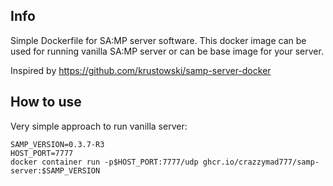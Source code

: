 ## Info

Simple Dockerfile for SA:MP server software. This docker image can be used for running vanilla SA:MP server or can be base image for your server.

Inspired by https://github.com/krustowski/samp-server-docker

## How to use

Very simple approach to run vanilla server:
```
SAMP_VERSION=0.3.7-R3
HOST_PORT=7777
docker container run -p$HOST_PORT:7777/udp ghcr.io/crazzymad777/samp-server:$SAMP_VERSION
```

